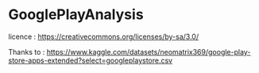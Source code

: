 # GooglePlayAnalysis

licence : https://creativecommons.org/licenses/by-sa/3.0/

Thanks to : https://www.kaggle.com/datasets/neomatrix369/google-play-store-apps-extended?select=googleplaystore.csv
